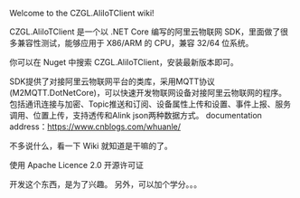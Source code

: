 Welcome to the CZGL.AliIoTClient wiki!

CZGL.AliIoTClient 是一个以 .NET Core 编写的阿里云物联网 SDK，里面做了很多兼容性测试，能够应用于 X86/ARM 的 CPU，兼容 32/64 位系统。  

你可以在 Nuget 中搜索 CZGL.AliIoTClient，安装最新版本即可。

SDK提供了对接阿里云物联网平台的类库，采用MQTT协议(M2MQTT.DotNetCore)，可以快速开发物联网设备对接阿里云物联网的程序。
包括通讯连接与加密、Topic推送和订阅、设备属性上传和设置、事件上报、服务调用、位置上传，支持透传和Alink json两种数据方式。
documentation address：https://www.cnblogs.com/whuanle/

不多说什么，看一下 Wiki 就知道是干嘛的了。

使用 Apache Licence 2.0 开源许可证


开发这个东西，是为了兴趣。
另外，可以加个学分。。。
